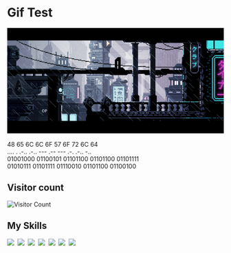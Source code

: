 # Gif Test

![](https://github.com/IlP4rAd0xlI/IlP4rAd0xlI/blob/main/4d1678e171347c4402c231dad0394f0f-1308789858.gif)

48 65 6C 6C 6F  57 6F 72 6C 64  
.... . .-.. .-.. ---    .-- --- .-. .-.. -..  
01001000 01100101 01101100 01101100 01101111  
01010111 01101111 01110010 01101100 01100100  

## Visitor count  
![Visitor Count](https://profile-counter.glitch.me/IlP4rAd0xlI/count.svg)


## My Skills

<img src="https://img.shields.io/badge/JavaScript-F7DF1E?logo=javascript&logoColor=000"> 
<img src="https://img.shields.io/badge/CSS-1572B6?logo=css3&logoColor=fff"> 
<img src="https://img.shields.io/badge/HTML-%23E34F26.svg?logo=html5&logoColor=white"> 
<img src="https://img.shields.io/badge/Python-3776AB?logo=python&logoColor=fff"> 
<img src="https://img.shields.io/badge/Bootstrap-7952B3?logo=bootstrap&logoColor=fff"> 
<img src="https://img.shields.io/badge/MariaDB-003545?logo=mariadb&logoColor=white"> 
<img src="https://img.shields.io/badge/Bash-4EAA25?logo=gnubash&logoColor=fff">  

<!--
**IlP4rAd0xlI/IlP4rAd0xlI** is a ✨ _special_ ✨ repository because its `README.md` (this file) appears on your GitHub profile.

Here are some ideas to get you started:

- 🔭 I’m currently working on ...
- 🌱 I’m currently learning ...
- 👯 I’m looking to collaborate on ...
- 🤔 I’m looking for help with ...
- 💬 Ask me about ...
- 📫 How to reach me: ...
- 😄 Pronouns: ...
- ⚡ Fun fact: ...
-->
